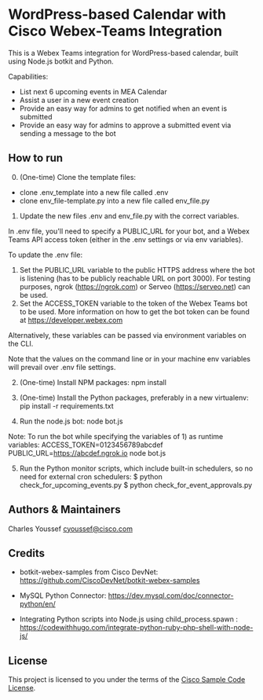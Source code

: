 # WordPress-based Calendar with Cisco Webex-Teams Integration

This is a Webex Teams integration for WordPress-based calendar, built using Node.js botkit and Python.  

Capabilities:
- List next 6 upcoming events in MEA Calendar
- Assist a user in a new event creation
- Provide an easy way for admins to get notified when an event is submitted
- Provide an easy way for admins to approve a submitted event via sending a message to the bot

## How to run

0) (One-time) Clone the template files:
- clone .env_template into a new file called .env
- clone env_file-template.py into a new file called env_file.py

1) Update the new files .env and env_file.py with the correct variables.

In .env file, you'll need to specify a PUBLIC_URL for your bot, and a Webex Teams API access token (either in the .env settings or via env variables).  

To update the .env file:
1. Set the PUBLIC_URL variable to the public HTTPS address where the bot is listening (has to be publicly reachable URL on port 3000).  For testing purposes, ngrok (https://ngrok.com) or Serveo (https://serveo.net) can be used.
2. Set the ACCESS_TOKEN variable to the token of the Webex Teams bot to be used. More information on how to get the bot token can be found at https://developer.webex.com

Alternatively, these variables can be passed via environment variables on the CLI.

Note that the values on the command line or in your machine env variables will prevail over .env file settings.

2) (One-time) Install NPM packages:
npm install

3) (One-time) Install the Python packages, preferably in a new virtualenv:
pip install -r requirements.txt

4) Run the node.js bot:
node bot.js

Note: To run the bot while specifying the variables of 1) as runtime variables:
ACCESS_TOKEN=0123456789abcdef PUBLIC_URL=https://abcdef.ngrok.io node bot.js

5) Run the Python monitor scripts, which include built-in schedulers, so no need for external cron schedulers:
$ python check_for_upcoming_events.py
$ python check_for_event_approvals.py


## Authors & Maintainers

Charles Youssef <cyoussef@cisco.com>

## Credits

- botkit-webex-samples from Cisco DevNet: https://github.com/CiscoDevNet/botkit-webex-samples

- MySQL Python Connector: https://dev.mysql.com/doc/connector-python/en/

- Integrating Python scripts into Node.js using child_process.spawn : https://codewithhugo.com/integrate-python-ruby-php-shell-with-node-js/


## License

This project is licensed to you under the terms of the [Cisco Sample Code License](./LICENSE).
